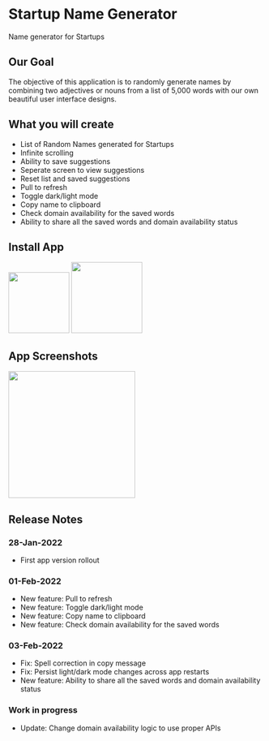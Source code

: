 # Startup Name Generator

Name generator for Startups

## Our Goal

The objective of this application is to randomly generate names by combining two adjectives or nouns from a list of 5,000 words
 with our own beautiful user interface designs. 

## What you will create

- List of Random Names generated for Startups
- Infinite scrolling
- Ability to save suggestions
- Seperate screen to view suggestions
- Reset list and saved suggestions
- Pull to refresh
- Toggle dark/light mode
- Copy name to clipboard
- Check domain availability for the saved words
- Ability to share all the saved words and domain availability status


## Install App
<!-- [Android Play Store](https://play.google.com/store/apps/details?id=com.devengoratela.startupnames) -->

<!-- [Apple App Store](https://apps.apple.com/us/app/startup-names-generator/id1607533322) -->

[<img src="https://github.com/devenkhatri/flutter_startup_namer/blob/main/common/download_on_the_App_Store_Badge_US-UK_blk.png" width="120">](https://apps.apple.com/us/app/startup-names-generator/id1607533322)
[<img src="https://github.com/devenkhatri/flutter_startup_namer/blob/main/common/google-play-badge.png" width="140">](https://play.google.com/store/apps/details?id=com.devengoratela.startupnames)


## App Screenshots
<!-- ![Screenshots](https://github.com/devenkhatri/flutter_startup_namer/blob/main/common/screenshots/screenshots.gif) -->

[<img src="https://github.com/devenkhatri/flutter_startup_namer/blob/main/common/screenshots/screenshots.gif" width="250">](https://github.com/devenkhatri/flutter_startup_namer/blob/main/common/screenshots/screenshots.gif)


## Release Notes

### 28-Jan-2022

- First app version rollout

### 01-Feb-2022

- New feature: Pull to refresh
- New feature: Toggle dark/light mode
- New feature: Copy name to clipboard
- New feature: Check domain availability for the saved words

### 03-Feb-2022

- Fix: Spell correction in copy message
- Fix: Persist light/dark mode changes across app restarts
- New feature: Ability to share all the saved words and domain availability status

### Work in progress

- Update: Change domain availability logic to use proper APIs 
